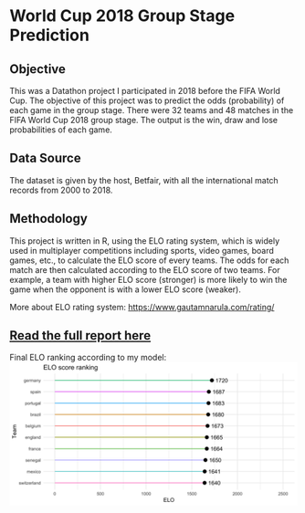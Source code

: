 # World Cup 2018 Group Stage Prediction
## Objective

This was a Datathon project I participated in 2018 before the FIFA World Cup. The objective of this project was to predict the odds (probability) of each game in the group stage. There were 32 teams and 48 matches in the FIFA World Cup 2018 group stage. The output is the win, draw and lose probabilities of each game. 


## Data Source

The dataset is given by the host, Betfair, with all the international match records from 2000 to 2018. 


## Methodology

This project is written in R, using the ELO rating system, which is widely used in multiplayer competitions including sports, video games, board games, etc., to calculate the ELO score of every teams. The odds for each match are then calculated according to the ELO score of two teams. For example, a team with higher ELO score (stronger) is more likely to win the game when the opponent is with a lower ELO score (weaker).

More about ELO rating system: https://www.gautamnarula.com/rating/


## [Read the full report here](https://nbviewer.jupyter.org/gist/tommy539/60595e205ee03594042d654ab79a7994)


Final ELO ranking according to my model:
![text](https://github.com/tommy539/Data-Science-Project/blob/master/World%20Cup%202018%20prediction/ELO.png "ELO ranking")
